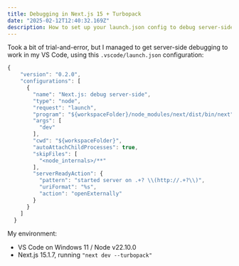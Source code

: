 ```yaml
---
title: Debugging in Next.js 15 + Turbopack
date: "2025-02-12T12:40:32.169Z"
description: How to set up your launch.json config to debug server-side code with Next.js 15 / Turbopack
---
```


Took a bit of trial-and-error, but  I managed to get server-side debugging to work in my VS Code, using this `.vscode/launch.json` configuration:


```js
{
    "version": "0.2.0",
    "configurations": [
      {
        "name": "Next.js: debug server-side",
        "type": "node",
        "request": "launch",
        "program": "${workspaceFolder}/node_modules/next/dist/bin/next",
        "args": [
          "dev"
        ],
        "cwd": "${workspaceFolder}",
        "autoAttachChildProcesses": true,
        "skipFiles": [
          "<node_internals>/**"
        ],
        "serverReadyAction": {
          "pattern": "started server on .+? \\(http://.+?\\)",
          "uriFormat": "%s",
          "action": "openExternally"
        }
      }     
    ]
  }
```


My environment:

- VS Code on Windows 11 / Node v22.10.0
- Next.js 15.1.7, running `"next dev --turbopack"`

